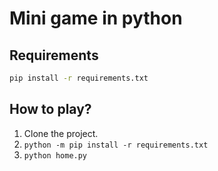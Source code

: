 Mini game in python
=====================

Requirements
------------
```bash
pip install -r requirements.txt
```

How to play?
-------
1. Clone the project.
2. `python -m pip install -r requirements.txt`
3. `python home.py`

